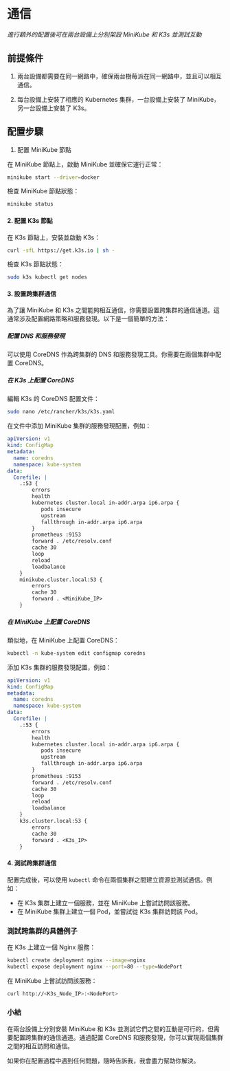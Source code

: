# 通信

_進行額外的配置後可在兩台設備上分別架設 MiniKube 和 K3s 並測試互動_

## 前提條件

1. 兩台設備都需要在同一網路中，確保兩台樹莓派在同一網路中，並且可以相互通信。

2. 每台設備上安裝了相應的 Kubernetes 集群，一台設備上安裝了 MiniKube，另一台設備上安裝了 K3s。

## 配置步驟

1. 配置 MiniKube 節點

在 MiniKube 節點上，啟動 MiniKube 並確保它運行正常：

```bash
minikube start --driver=docker
```

檢查 MiniKube 節點狀態：

```bash
minikube status
```

#### 2. 配置 K3s 節點

在 K3s 節點上，安裝並啟動 K3s：

```bash
curl -sfL https://get.k3s.io | sh -
```

檢查 K3s 節點狀態：

```bash
sudo k3s kubectl get nodes
```

#### 3. 設置跨集群通信

為了讓 MiniKube 和 K3s 之間能夠相互通信，你需要設置跨集群的通信通道。這通常涉及配置網路策略和服務發現。以下是一個簡單的方法：

##### 配置 DNS 和服務發現

可以使用 CoreDNS 作為跨集群的 DNS 和服務發現工具。你需要在兩個集群中配置 CoreDNS。

##### 在 K3s 上配置 CoreDNS

編輯 K3s 的 CoreDNS 配置文件：

```bash
sudo nano /etc/rancher/k3s/k3s.yaml
```

在文件中添加 MiniKube 集群的服務發現配置，例如：

```yaml
apiVersion: v1
kind: ConfigMap
metadata:
  name: coredns
  namespace: kube-system
data:
  Corefile: |
    .:53 {
        errors
        health
        kubernetes cluster.local in-addr.arpa ip6.arpa {
           pods insecure
           upstream
           fallthrough in-addr.arpa ip6.arpa
        }
        prometheus :9153
        forward . /etc/resolv.conf
        cache 30
        loop
        reload
        loadbalance
    }
    minikube.cluster.local:53 {
        errors
        cache 30
        forward . <MiniKube_IP>
    }
```

##### 在 MiniKube 上配置 CoreDNS

類似地，在 MiniKube 上配置 CoreDNS：

```bash
kubectl -n kube-system edit configmap coredns
```

添加 K3s 集群的服務發現配置，例如：

```yaml
apiVersion: v1
kind: ConfigMap
metadata:
  name: coredns
  namespace: kube-system
data:
  Corefile: |
    .:53 {
        errors
        health
        kubernetes cluster.local in-addr.arpa ip6.arpa {
           pods insecure
           upstream
           fallthrough in-addr.arpa ip6.arpa
        }
        prometheus :9153
        forward . /etc/resolv.conf
        cache 30
        loop
        reload
        loadbalance
    }
    k3s.cluster.local:53 {
        errors
        cache 30
        forward . <K3s_IP>
    }
```

#### 4. 測試跨集群通信

配置完成後，可以使用 `kubectl` 命令在兩個集群之間建立資源並測試通信。例如：

- 在 K3s 集群上建立一個服務，並在 MiniKube 上嘗試訪問該服務。
- 在 MiniKube 集群上建立一個 Pod，並嘗試從 K3s 集群訪問該 Pod。

### 測試跨集群的具體例子

在 K3s 上建立一個 Nginx 服務：

```bash
kubectl create deployment nginx --image=nginx
kubectl expose deployment nginx --port=80 --type=NodePort
```

在 MiniKube 上嘗試訪問該服務：

```bash
curl http://<K3s_Node_IP>:<NodePort>
```

### 小結

在兩台設備上分別安裝 MiniKube 和 K3s 並測試它們之間的互動是可行的，但需要配置跨集群的通信通道。通過配置 CoreDNS 和服務發現，你可以實現兩個集群之間的相互訪問和通信。

如果你在配置過程中遇到任何問題，隨時告訴我，我會盡力幫助你解決。